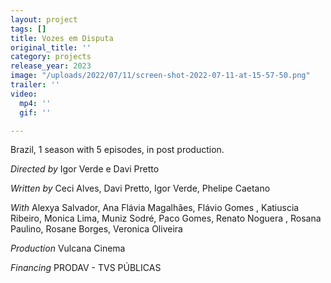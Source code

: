 ```yaml
---
layout: project
tags: []
title: Vozes em Disputa
original_title: ''
category: projects
release_year: 2023
image: "/uploads/2022/07/11/screen-shot-2022-07-11-at-15-57-50.png"
trailer: ''
video:
  mp4: ''
  gif: ''

---
```

Brazil, 1 season with 5 episodes, in post production.

_Directed by_
Igor Verde e Davi Pretto

_Written by_
Ceci Alves, Davi Pretto, Igor Verde, Phelipe Caetano

_With_
Alexya Salvador, Ana Flávia Magalhães, Flávio Gomes , Katiuscia Ribeiro, Monica Lima, Muniz Sodré, Paco Gomes, Renato Noguera , Rosana Paulino, Rosane Borges, Veronica Oliveira

_Production_
Vulcana Cinema

_Financing_
PRODAV - TVS PÚBLICAS